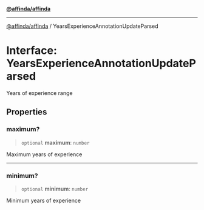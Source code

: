[**@affinda/affinda**](../README.md)

***

[@affinda/affinda](../globals.md) / YearsExperienceAnnotationUpdateParsed

# Interface: YearsExperienceAnnotationUpdateParsed

Years of experience range

## Properties

### maximum?

> `optional` **maximum**: `number`

Maximum years of experience

***

### minimum?

> `optional` **minimum**: `number`

Minimum years of experience
